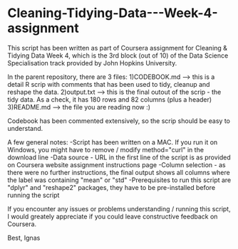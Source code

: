 # Cleaning-Tidying-Data---Week-4-assignment

This script has been written as part of Coursera assignment for Cleaning & Tidying Data Week 4, which is the 3rd block (out of 10) of the Data Science Specialisation track provided by John Hopkins University.

In the parent repository, there are 3 files:
1)CODEBOOK.md --> this is a detail R scrip with comments that has been used to tidy, cleanup and reshape the data.
2)output.txt --> this is the final outout of the scrip - the tidy data. As a check, it has 180 rows and 82 columns (plus a header)
3)README.md --> the file you are reading now :)

Codebook has been commented extensively, so the scrip should be easy to understand. 

A few general notes:
-Script has been written on a MAC. If you run it on Windows, you might have to remove / modify method="curl" in the download line
-Data source - URL in the first line of the script is as provided on Coursera website assignment instructions page
-Column selection - as there were no further instructions, the final output shows all columns where the label was containing "mean" or "std"
-Prerequisites to run this script are "dplyr" and "reshape2" packages, they have to be pre-installed before running the script

If you encounter any issues or problems understanding / running this script, I would greately appreciate if you could leave constructive feedback on Coursera.

Best,
Ignas


